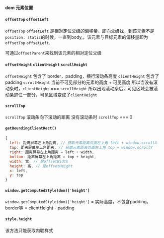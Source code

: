 #### dom 元素位置

#### `offsetTop` `offsetLeft`
`offsetTop` `offsetLeft` 是相对定位父级的偏移量，即向父级找，到该元素不是`position: static`的时候，一直到body,，该元素与目标元素的偏移量即为`offsetTop` `offsetLeft`.

可通过`offsetParent`来找到该元素的相对定位父级

#### `offsetHeight` `clientHeight` `scrollHeight`
`offsetHeight` 包含了 border，padding，横行滚动条高度
`clientHeight` 包含了 padding
`scrollHeight` 当前不可见部分的元素的高度 + 可见高度 所以当没有滚动条时，`clientHeight` === `scrollHeight`
所以出现滚动条后，可见区域会被滚动条遮住一部分，可见区域变成了`clientHeight`

#### `scrollTop`
`scrollTop` 滚动条向下滚动的距离 没有滚动条时 `scrollTop` === 0

#### `getBoundingClientRect()`
```js
{
  left: 距离屏幕左上角距离, // 获取元素距离页面左上角 left + window.scrollX
  top: 距离屏幕左上角距离, // 获取元素距离页面左上角 top + window.scrollY
  right: 距离屏幕左上角距离 = left + width,
  bottom: 距离屏幕左上角距离 = top + height,
  width: 宽, // 是offsetWidth
  height: 高, // 是offsetHeight
  x: left,
  y: top
}
```
#### `window.getComputedStyle(dom)['height']`
`window.getComputedStyle(dom)['height']` = 实际高度，不包含padding，border等 = clientHeight - padding

#### `style.height`
该方法只能获取内联样式
